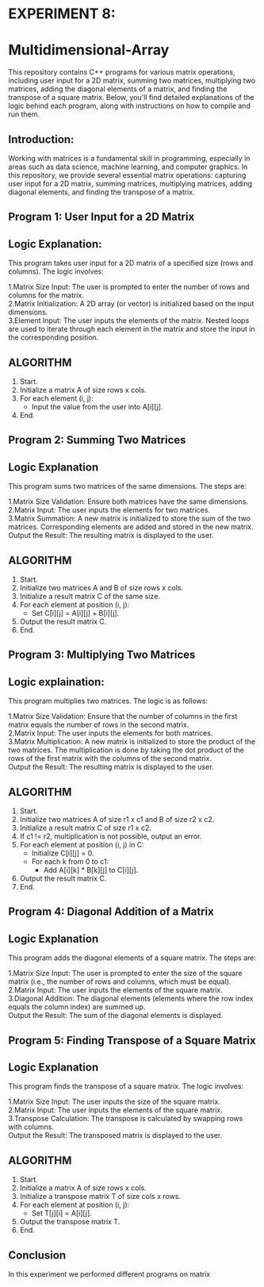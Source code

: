 # EXPERIMENT 8:
# Multidimensional-Array
This repository contains C++ programs for various matrix operations, including user input for a 2D matrix, summing two matrices, multiplying two matrices, adding the diagonal elements of a matrix, and finding the transpose of a square matrix. Below, you'll find detailed explanations of the logic behind each program, along with instructions on how to compile and run them.    

## Introduction:
Working with matrices is a fundamental skill in programming, especially in areas such as data science, machine learning, and computer graphics. In this repository, we provide several essential matrix operations: capturing user input for a 2D matrix, summing matrices, multiplying matrices, adding diagonal elements, and finding the transpose of a matrix.  

## Program 1: User Input for a 2D Matrix
## Logic Explanation:  
This program takes user input for a 2D matrix of a specified size (rows and columns). The logic involves:  

1.Matrix Size Input: The user is prompted to enter the number of rows and columns for the matrix.    
2.Matrix Initialization: A 2D array (or vector) is initialized based on the input dimensions.   
3.Element Input: The user inputs the elements of the matrix. Nested loops are used to iterate through each element in the matrix and store the input in the corresponding position.  

## ALGORITHM
1. Start.
2. Initialize a matrix A of size rows x cols.
3. For each element (i, j):
   - Input the value from the user into A[i][j].
4. End.



## Program 2: Summing Two Matrices  
## Logic Explanation  
This program sums two matrices of the same dimensions. The steps are:    

1.Matrix Size Validation: Ensure both matrices have the same dimensions.    
2.Matrix Input: The user inputs the elements for two matrices.    
3.Matrix Summation: A new matrix is initialized to store the sum of the two matrices. Corresponding elements are added and stored in the new matrix.    
Output the Result: The resulting matrix is displayed to the user.   

## ALGORITHM
1. Start.
2. Initialize two matrices A and B of size rows x cols.
3. Initialize a result matrix C of the same size.
4. For each element at position (i, j):
   - Set C[i][j] = A[i][j] + B[i][j].
5. Output the result matrix C.
6. End.



## Program 3: Multiplying Two Matrices  
## Logic  explaination:
This program multiplies two matrices. The logic is as follows:    

1.Matrix Size Validation: Ensure that the number of columns in the first matrix equals the number of rows in the second matrix.    
2.Matrix Input: The user inputs the elements for both matrices.    
3.Matrix Multiplication: A new matrix is initialized to store the product of the two matrices. The multiplication is done by taking the dot product of the rows of the first matrix with the columns of the second matrix.  
Output the Result: The resulting matrix is displayed to the user.    

## ALGORITHM
1. Start.
2. Initialize two matrices A of size r1 x c1 and B of size r2 x c2.
3. Initialize a result matrix C of size r1 x c2.
4. If c1 != r2, multiplication is not possible, output an error.
5. For each element at position (i, j) in C:
   - Initialize C[i][j] = 0.
   - For each k from 0 to c1:
     - Add A[i][k] * B[k][j] to C[i][j].
6. Output the result matrix C.
7. End.




## Program 4: Diagonal Addition of a Matrix  
## Logic Explanation
This program adds the diagonal elements of a square matrix. The steps are:  

1.Matrix Size Input: The user is prompted to enter the size of the square matrix (i.e., the number of rows and columns, which must be equal).  
2.Matrix Input: The user inputs the elements of the square matrix.  
3.Diagonal Addition: The diagonal elements (elements where the row index equals the column index) are summed up.  
Output the Result: The sum of the diagonal elements is displayed.    


## Program 5: Finding Transpose of a Square Matrix
## Logic Explanation
This program finds the transpose of a square matrix. The logic involves:  

1.Matrix Size Input: The user inputs the size of the square matrix.  
2.Matrix Input: The user inputs the elements of the square matrix.  
3.Transpose Calculation: The transpose is calculated by swapping rows with columns.  
Output the Result: The transposed matrix is displayed to the user.  

## ALGORITHM

1. Start.
2. Initialize a matrix A of size rows x cols.
3. Initialize a transpose matrix T of size cols x rows.
4. For each element at position (i, j):
   - Set T[j][i] = A[i][j].
5. Output the transpose matrix T.
6. End.


## Conclusion
In this experiment we performed different programs on matrix
